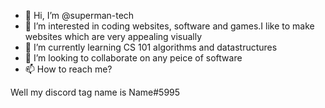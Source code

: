 - 👋 Hi, I’m @superman-tech
- 👀 I’m interested in coding websites, software and games.I like to make websites which are very appealing visually
- 🌱 I’m currently learning CS 101 algorithms and datastructures
- 💞️ I’m looking to collaborate on any peice of software
- 📫 How to reach me?

Well my discord tag name is Name#5995 

<!---
superman-tech/superman-tech is a ✨ special ✨ repository because its `README.md` (this file) appears on your GitHub profile.
You can click the Preview link to take a look at your changes.
--->
